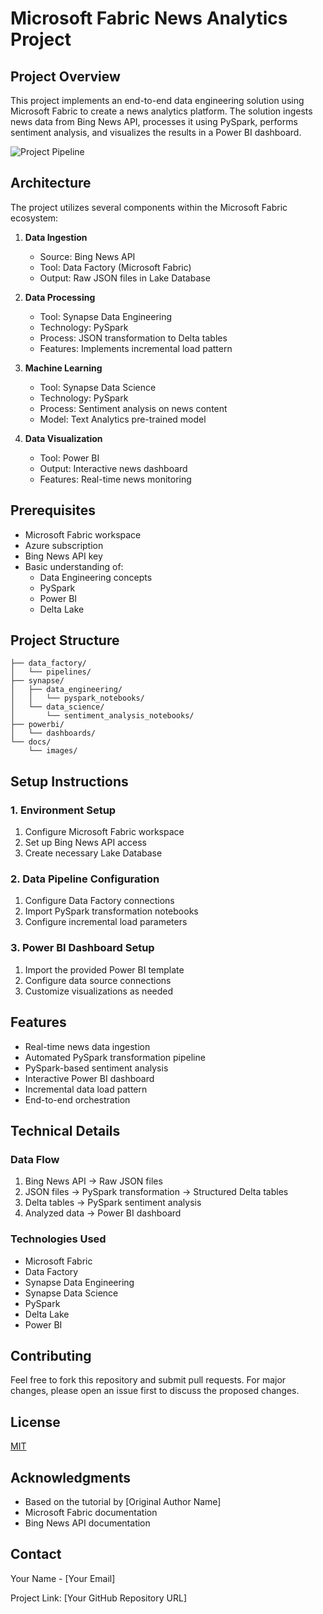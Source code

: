 # Microsoft Fabric News Analytics Project

## Project Overview
This project implements an end-to-end data engineering solution using Microsoft Fabric to create a news analytics platform. The solution ingests news data from Bing News API, processes it using PySpark, performs sentiment analysis, and visualizes the results in a Power BI dashboard.

![Project Pipeline](path-to-your-pipeline-gif)

## Architecture
The project utilizes several components within the Microsoft Fabric ecosystem:

1. **Data Ingestion**
   - Source: Bing News API
   - Tool: Data Factory (Microsoft Fabric)
   - Output: Raw JSON files in Lake Database

2. **Data Processing**
   - Tool: Synapse Data Engineering
   - Technology: PySpark
   - Process: JSON transformation to Delta tables
   - Features: Implements incremental load pattern

3. **Machine Learning**
   - Tool: Synapse Data Science
   - Technology: PySpark
   - Process: Sentiment analysis on news content
   - Model: Text Analytics pre-trained model

4. **Data Visualization**
   - Tool: Power BI
   - Output: Interactive news dashboard
   - Features: Real-time news monitoring

## Prerequisites
- Microsoft Fabric workspace
- Azure subscription
- Bing News API key
- Basic understanding of:
  - Data Engineering concepts
  - PySpark
  - Power BI
  - Delta Lake

## Project Structure
```
├── data_factory/
│   └── pipelines/
├── synapse/
│   ├── data_engineering/
│   │   └── pyspark_notebooks/
│   └── data_science/
│       └── sentiment_analysis_notebooks/
├── powerbi/
│   └── dashboards/
└── docs/
    └── images/
```

## Setup Instructions

### 1. Environment Setup
1. Configure Microsoft Fabric workspace
2. Set up Bing News API access
3. Create necessary Lake Database

### 2. Data Pipeline Configuration
1. Configure Data Factory connections
2. Import PySpark transformation notebooks
3. Configure incremental load parameters

### 3. Power BI Dashboard Setup
1. Import the provided Power BI template
2. Configure data source connections
3. Customize visualizations as needed

## Features
- Real-time news data ingestion
- Automated PySpark transformation pipeline
- PySpark-based sentiment analysis
- Interactive Power BI dashboard
- Incremental data load pattern
- End-to-end orchestration

## Technical Details

### Data Flow
1. Bing News API → Raw JSON files
2. JSON files → PySpark transformation → Structured Delta tables
3. Delta tables → PySpark sentiment analysis
4. Analyzed data → Power BI dashboard

### Technologies Used
- Microsoft Fabric
- Data Factory
- Synapse Data Engineering
- Synapse Data Science
- PySpark
- Delta Lake
- Power BI

## Contributing
Feel free to fork this repository and submit pull requests. For major changes, please open an issue first to discuss the proposed changes.

## License
[MIT](https://choosealicense.com/licenses/mit/)

## Acknowledgments
- Based on the tutorial by [Original Author Name]
- Microsoft Fabric documentation
- Bing News API documentation

## Contact
Your Name - [Your Email]

Project Link: [Your GitHub Repository URL]
